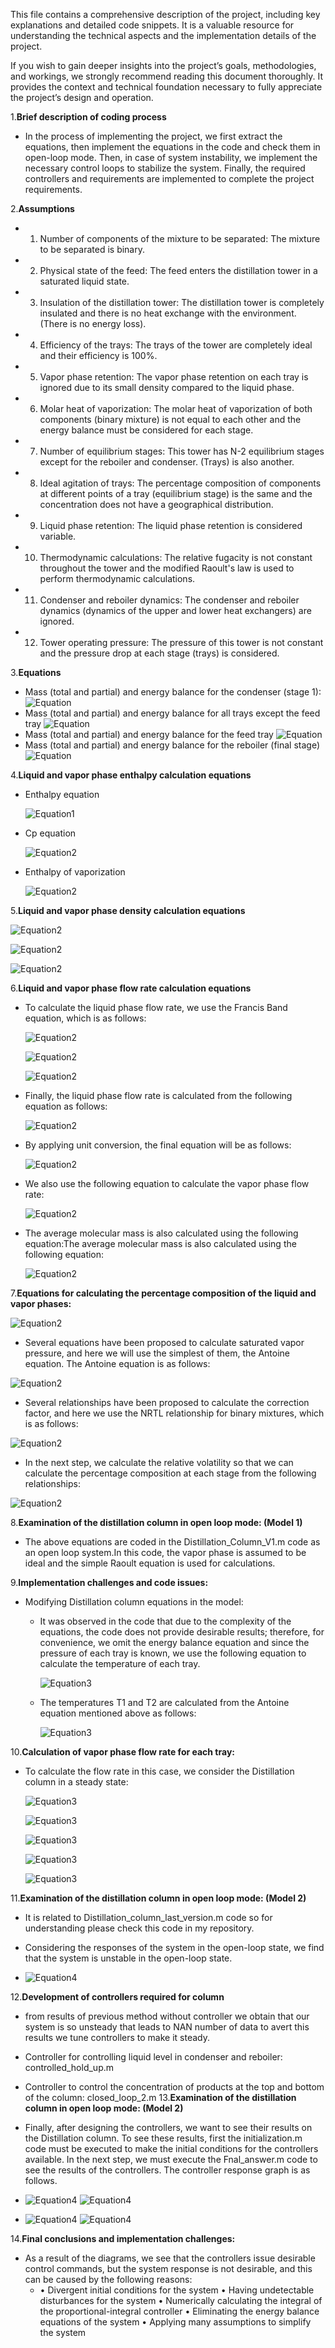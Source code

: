 
This file contains a comprehensive description of the project, including key explanations and detailed code snippets. It is a valuable resource for understanding the technical aspects and the implementation details of the project.

If you wish to gain deeper insights into the project’s goals, methodologies, and workings, we strongly recommend reading this document thoroughly. It provides the context and technical foundation necessary to fully appreciate the project’s design and operation.



1.**Brief description of coding process**
- In the process of implementing the project, we first extract the equations, then implement the equations in the code and check them in open-loop mode. Then, in case of system instability, we implement the necessary control loops to stabilize the system. Finally, the required controllers and requirements are implemented to complete the project requirements.


2.**Assumptions**
- 1) Number of components of the mixture to be separated: The mixture to be separated is binary.
- 2) Physical state of the feed: The feed enters the distillation tower in a saturated liquid state.
- 3) Insulation of the distillation tower: The distillation tower is completely insulated and there is no heat exchange with the environment. (There is no energy loss).
- 4) Efficiency of the trays: The trays of the tower are completely ideal and their efficiency is 100%.
- 5) Vapor phase retention: The vapor phase retention on each tray is ignored due to its small density compared to the liquid phase.
- 6) Molar heat of vaporization: The molar heat of vaporization of both components (binary mixture) is not equal to each other and the energy balance must be considered for each stage.
- 7) Number of equilibrium stages: This tower has N-2 equilibrium stages except for the reboiler and condenser. (Trays) is also another.
- 8) Ideal agitation of trays: The percentage composition of components at different points of a tray (equilibrium stage) is the same and the concentration does not have a geographical distribution.
- 9) Liquid phase retention: The liquid phase retention is considered variable.
- 10) Thermodynamic calculations: The relative fugacity is not constant throughout the tower and the modified Raoult's law is used to perform thermodynamic calculations.
- 11) Condenser and reboiler dynamics: The condenser and reboiler dynamics (dynamics of the upper and lower heat exchangers) are ignored.
- 12) Tower operating pressure: The pressure of this tower is not constant and the pressure drop at each stage (trays) is considered.

3.**Equations**
- Mass (total and partial) and energy balance for the condenser (stage 1):
   ![Equation](Equation1.PNG)
- Mass (total and partial) and energy balance for all trays except the feed tray
   ![Equation](Equation2.PNG)
- Mass (total and partial) and energy balance for the feed tray
   ![Equation](Equation3.PNG)
- Mass (total and partial) and energy balance for the reboiler (final stage)
   ![Equation](Equation4.PNG)
  
4.**Liquid and vapor phase enthalpy calculation equations**
   
- Enthalpy equation
   
  ![Equation1](Equation5.PNG)

  
- Cp equation
 
   ![Equation2](Equation6.PNG)

- Enthalpy of vaporization

   ![Equation2](Equation7.PNG)

5.**Liquid and vapor phase density calculation equations**

  ![Equation2](Eq1.PNG)




  
  ![Equation2](Eq2.PNG)






   
  ![Equation2](Eq3.PNG)





6.**Liquid and vapor phase flow rate calculation equations**

   - To calculate the liquid phase flow rate, we use the Francis Band equation, which is as follows:

      ![Equation2](band.PNG)



      ![Equation2](band2.PNG)


      ![Equation2](band3.PNG)


   - Finally, the liquid phase flow rate is calculated from the following equation as follows:

     ![Equation2](band4.PNG)



   - By applying unit conversion, the final equation will be as follows:


     ![Equation2](band5.PNG)


   
      

   - We also use the following equation to calculate the vapor phase flow rate:


     ![Equation2](band7.PNG)



   - The average molecular mass is also calculated using the following equation:The average molecular mass is also calculated using the following equation:

     ![Equation2](band8.PNG)

7.**Equations for calculating the percentage composition of the liquid and vapor phases:**


  ![Equation2](images1//bandd.PNG)

   - Several equations have been proposed to calculate saturated vapor pressure, and here we will use the simplest of them, the Antoine equation. The Antoine equation is as follows:

   ![Equation2](images1//bandd2.PNG)  


   - Several relationships have been proposed to calculate the correction factor, and here we use the NRTL relationship for binary mixtures, which is as follows:
   
   ![Equation2](images1//bandd3.PNG) 

   - In the next step, we calculate the relative volatility so that we can calculate the percentage composition at each stage from the following relationships:

   ![Equation2](images1//bandd4.PNG) 
     

8.**Examination of the distillation column in open loop mode: (Model 1)**

   - The above equations are coded in the Distillation_Column_V1.m code as an open loop system.In this code, the vapor phase is assumed to be ideal and the simple Raoult equation is used for calculations.

9.**Implementation challenges and code issues:**

   - Modifying Distillation column equations in the model:
     
        - It was observed in the code that due to the complexity of the equations, the code does not provide desirable results; therefore, for convenience, we omit the energy balance equation and since the pressure of each tray is known, we use the following equation to calculate the temperature of each tray.
    


          ![Equation3](images1//band11.PNG)

        - The temperatures T1 and T2 are calculated from the Antoine equation mentioned above as follows:
    
          ![Equation3](images1//bandd12.PNG)


10.**Calculation of vapor phase flow rate for each tray:**

   - To calculate the flow rate in this case, we consider the Distillation column in a steady state:

     ![Equation3](images1//Band1.PNG) 
      
     ![Equation3](images1//Band21.PNG)

     ![Equation3](images1//Band22.PNG)

     ![Equation3](images1//Band23.PNG)

     ![Equation3](images1//Band24.PNG)

11.**Examination of the distillation column in open loop mode: (Model 2)**
   - It is related to Distillation_column_last_version.m code so for understanding please check this code in my repository.
   - Considering the responses of the system in the open-loop state, we find that the system is unstable in the open-loop state.

   - ![Equation4](images1//result.PNG)

12.**Development of controllers required for column**
   - from results of previous method without controller we obtain that our system is so unsteady that leads to NAN number of data to avert this results we tune controllers to make it steady.
   - Controller for controlling liquid level in condenser and reboiler: controlled_hold_up.m
   - Controller to control the concentration of products at the top and bottom of the column: closed_loop_2.m
13.**Examination of the distillation column in open loop mode: (Model 2)**
   - Finally, after designing the controllers, we want to see their results on the Distillation column. To see these results, first the
initialization.m code must be executed to make the initial conditions for the controllers available. In the next step, we must execute the
Fnal_answer.m code to see the results of the controllers. The controller response graph is as follows.
   - ![Equation4](images1//result2.PNG)     ![Equation4](images1//result3.PNG)

   - ![Equation4](images1//result4.PNG)     ![Equation4](images1//result5.PNG)

14.**Final conclusions and implementation challenges:**
   - As a result of the diagrams, we see that the controllers issue desirable control commands, but the system response is not desirable, and this can be caused by the following reasons:
       - • Divergent initial conditions for the system
• Having undetectable disturbances for the system
• Numerically calculating the integral of the proportional-integral controller
• Eliminating the energy balance equations of the system
• Applying many assumptions to simplify the system
